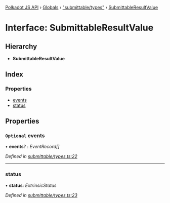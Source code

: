 [Polkadot JS API](../README.md) › [Globals](../globals.md) › ["submittable/types"](../modules/_submittable_types_.md) › [SubmittableResultValue](_submittable_types_.submittableresultvalue.md)

# Interface: SubmittableResultValue

## Hierarchy

* **SubmittableResultValue**

## Index

### Properties

* [events](_submittable_types_.submittableresultvalue.md#optional-events)
* [status](_submittable_types_.submittableresultvalue.md#status)

## Properties

### `Optional` events

• **events**? : *EventRecord[]*

*Defined in [submittable/types.ts:22](https://github.com/polkadot-js/api/blob/479c742471/packages/api/src/submittable/types.ts#L22)*

___

###  status

• **status**: *ExtrinsicStatus*

*Defined in [submittable/types.ts:23](https://github.com/polkadot-js/api/blob/479c742471/packages/api/src/submittable/types.ts#L23)*
